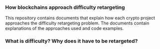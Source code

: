 ### How blockchains approach difficulty retargeting

This repository contains documents that explain how each crypto project approaches the difficulty retargeting problem.
The documents contain explanations of the approaches used and code examples. 

### What is difficulty? Why does it have to be retargeted?
